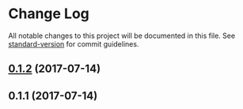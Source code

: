 # Change Log

All notable changes to this project will be documented in this file.
See [standard-version](https://github.com/conventional-changelog/standard-version) for commit guidelines.

<a name="0.1.2"></a>
## [0.1.2](https://github.com/jlegrone/lerna-monorepo-example/compare/@jlegrone/lerna-example-mobile@0.1.1...@jlegrone/lerna-example-mobile@0.1.2) (2017-07-14)




<a name="0.1.1"></a>
## 0.1.1 (2017-07-14)
